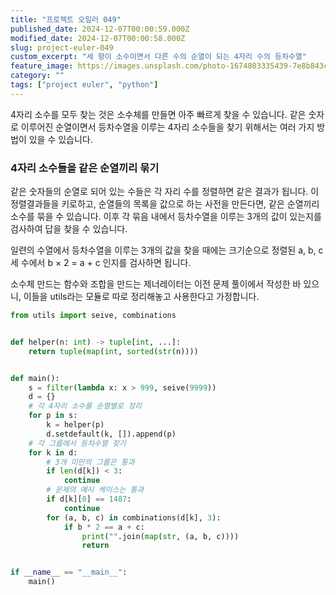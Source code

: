 ```yaml
---
title: "프로젝트 오일러 049"
published_date: 2024-12-07T00:00:59.000Z
modified_date: 2024-12-07T00:00:58.000Z
slug: project-euler-049
custom_excerpt: "세 항이 소수이면서 다른 수의 순열이 되는 4자리 수의 등차수열"
feature_image: https://images.unsplash.com/photo-1674803335439-7e8b843c6d4e?crop=entropy&cs=tinysrgb&fit=max&fm=jpg&ixid=M3wxMTc3M3wwfDF8YWxsfDZ8fHx8fHx8fDE3MzMyMDE0OTl8&ixlib=rb-4.0.3&q=80&w=2000
category: ""
tags: ["project euler", "python"]
---
```


4자리 소수를 모두 찾는 것은 소수체를 만들면 아주 빠르게 찾을 수 있습니다. 같은 숫자로 이루어진 순열이면서 등차수열을 이루는 4자리
소수들을 찾기 위해서는 여러 가지 방법이 있을 수 있습니다.

### 4자리 소수들을 같은 순열끼리 묶기

같은 숫자들의 순열로 되어 있는 수들은 각 자리 수를 정렬하면 같은 결과가 됩니다. 이 정렬결과들을 키로하고, 순열들의 목록을 값으로 하는
사전을 만든다면, 같은 순열끼리 소수를 묶을 수 있습니다. 이후 각 묶음 내에서 등차수열을 이루는 3개의 값이 있는지를 검사하여 답을 찾을
수 있습니다.

일련의 수열에서 등차수열을 이루는 3개의 값을 찾을 때에는 크기순으로 정렬된 a, b, c 세 수에서 b × 2 = a + c 인지를
검사하면 됩니다.

소수체 만드는 함수와 조합을 만드는 제너레이터는 이전 문제 풀이에서 작성한 바 있으니, 이들을 utils라는 모듈로 따로 정리해놓고
사용한다고 가정합니다.

```python
from utils import seive, combinations


def helper(n: int) -> tuple[int, ...]:
    return tuple(map(int, sorted(str(n))))


def main():
    s = filter(lambda x: x > 999, seive(9999))
    d = {}
    # 각 4자리 소수를 순열별로 정리
    for p in s:
        k = helper(p)
        d.setdefault(k, []).append(p)
    # 각 그룹에서 등차수열 찾기
    for k in d:
        # 3개 미만의 그룹은 통과
        if len(d[k]) < 3:
            continue
        # 문제의 예시 케이스는 통과
        if d[k][0] == 1487:
            continue
        for (a, b, c) in combinations(d[k], 3):
            if b * 2 == a + c:
                print("".join(map(str, (a, b, c))))
                return


if __name__ == "__main__":
    main()
```